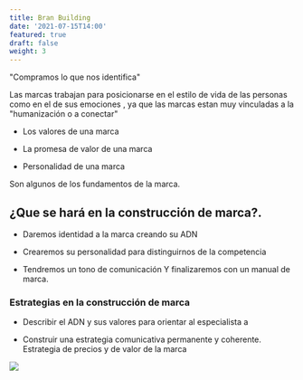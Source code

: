 ```yaml
---
title: Bran Building
date: '2021-07-15T14:00'
featured: true
draft: false
weight: 3
---
```

"Compramos lo que nos identifica"

Las marcas trabajan para posicionarse en el estilo de vida de las personas como en el de sus emociones , ya que las marcas estan muy vinculadas a la "humanización o a conectar"

*   Los valores de una marca

<!---->

*    La promesa de valor de una marca

<!---->

*   Personalidad de una marca

Son algunos de los fundamentos de la marca.

## ¿Que se hará en la construcción de marca?.

*   Daremos identidad a la marca creando su ADN

*    Crearemos su personalidad para distinguirnos de la competencia

*    Tendremos un tono de comunicación Y finalizaremos con un manual de marca.

### &#xD;Estrategias en la construcción de marca

*    Describir el ADN y sus valores para orientar al especialista a 

<!---->

*   Construir una estrategia comunicativa permanente y coherente.
    Estrategia de precios y de valor de la marca



![](https://www.pantoglot.com/wp-content/uploads/2020/07/branding-1890x945.png)
